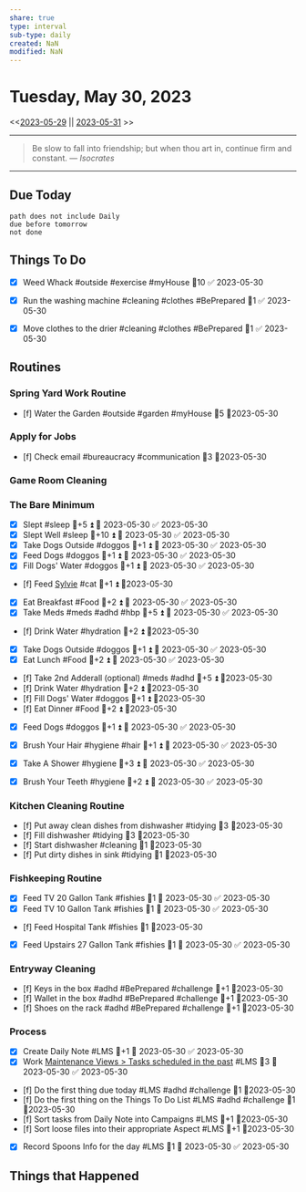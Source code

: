 ```yaml
---
share: true
type: interval
sub-type: daily
created: NaN 
modified: NaN
---
```

# Tuesday, May 30, 2023
<<[2023-05-29](./2023-05-29.md) || [2023-05-31](./2023-05-31.md) >>

---

> Be slow to fall into friendship; but when thou art in, continue firm and constant.
> — <cite>Isocrates</cite>

---
## Due Today
```tasks
path does not include Daily
due before tomorrow
not done
```

## Things To Do
















































- [x] Weed Whack #outside #exercise #myHouse  🥄10 ✅ 2023-05-30


- [x] Run the washing machine #cleaning #clothes #BePrepared 🥄1 ✅ 2023-05-30
- [x] Move clothes to the drier #cleaning #clothes #BePrepared 🥄1 ✅ 2023-05-30



## Routines
### Spring Yard Work Routine
- [f] Water the Garden #outside #garden #myHouse 🥄5 📆2023-05-30


### Apply for Jobs
- [f] Check email #bureaucracy #communication 🥄3 📆2023-05-30


### Game Room Cleaning


### The Bare Minimum
- [x] Slept #sleep 🥄+5 ⏫ 📅 2023-05-30 ✅ 2023-05-30
- [x] Slept Well #sleep 🥄+10 ⏫ 📅 2023-05-30 ✅ 2023-05-30
- [x] Take Dogs Outside  #doggos  🥄+1 ⏫ 📅 2023-05-30 ✅ 2023-05-30
- [x] Feed Dogs #doggos  🥄+1 ⏫ 📅 2023-05-30 ✅ 2023-05-30
- [x] Fill Dogs' Water #doggos  🥄+1 ⏫ 📅 2023-05-30 ✅ 2023-05-30
- [f] Feed [Sylvie](./Sylvie.md) #cat 🥄+1 ⏫  📆2023-05-30
- [x] Eat Breakfast #Food  🥄+2 ⏫ 📅 2023-05-30 ✅ 2023-05-30
- [x] Take Meds  #meds #adhd #hbp 🥄+5 ⏫ 📅 2023-05-30 ✅ 2023-05-30
- [f] Drink Water #hydration 🥄+2 ⏫ 📆2023-05-30
- [x] Take Dogs Outside  #doggos 🥄+1 ⏫ 📅 2023-05-30 ✅ 2023-05-30
- [x] Eat Lunch #Food  🥄+2 ⏫ 📅 2023-05-30 ✅ 2023-05-30
- [f] Take 2nd Adderall (optional) #meds #adhd  🥄+5 ⏫ 📆2023-05-30
- [f] Drink Water #hydration   🥄+2 ⏫ 📆2023-05-30
- [f] Fill Dogs' Water #doggos  🥄+1 ⏫ 📆2023-05-30
- [f] Eat Dinner #Food  🥄+2 ⏫ 📆2023-05-30
- [x] Feed Dogs #doggos  🥄+1 ⏫ 📅 2023-05-30 ✅ 2023-05-30
- [x] Brush Your Hair #hygiene #hair 🥄+1 ⏫ 📅 2023-05-30 ✅ 2023-05-30
- [x] Take A Shower #hygiene  🥄+3 ⏫ 📅 2023-05-30 ✅ 2023-05-30
- [x] Brush Your Teeth #hygiene 🥄+2 ⏫ 📅 2023-05-30 ✅ 2023-05-30


### Kitchen Cleaning Routine
- [f] Put away clean dishes from dishwasher #tidying 🥄3 📆2023-05-30
- [f] Fill dishwasher #tidying 🥄3 📆2023-05-30
- [f] Start dishwasher #cleaning 🥄1 📆2023-05-30
- [f] Put dirty dishes in sink #tidying 🥄1 📆2023-05-30


### Fishkeeping Routine
- [x] Feed TV 20 Gallon Tank #fishies 🥄1 📅 2023-05-30 ✅ 2023-05-30
- [x] Feed TV 10 Gallon Tank #fishies 🥄1 📅 2023-05-30 ✅ 2023-05-30
- [f] Feed Hospital Tank #fishies 🥄1 📆2023-05-30
- [x] Feed Upstairs 27 Gallon Tank #fishies 🥄1 📅 2023-05-30 ✅ 2023-05-30


### Entryway Cleaning
- [f] Keys in the box #adhd #BePrepared #challenge 🥄+1 📆2023-05-30
- [f] Wallet in the box #adhd #BePrepared #challenge 🥄+1 📆2023-05-30
- [f] Shoes on the rack #adhd #BePrepared #challenge 🥄+1 📆2023-05-30


### Process
- [x] Create Daily Note #LMS 🥄+1 📅 2023-05-30 ✅ 2023-05-30
- [x] Work [Maintenance Views > Tasks scheduled in the past](./Maintenance%20Views.md#Tasks%20scheduled%20in%20the%20past) #LMS  🥄3 📅 2023-05-30 ✅ 2023-05-30
- [f] Do the first thing due today #LMS #adhd #challenge 🥄1 📆2023-05-30
- [f] Do the first thing on the Things To Do List #LMS #adhd #challenge 🥄1 📆2023-05-30
- [f] Sort tasks from Daily Note into Campaigns #LMS 🥄+1   📆2023-05-30
- [f] Sort loose files into their appropriate Aspect  #LMS 🥄+1   📆2023-05-30
- [x] Record Spoons Info for the day #LMS 🥄1 📅 2023-05-30 ✅ 2023-05-30




## Things that Happened
